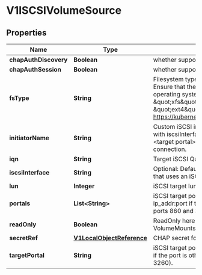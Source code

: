 
# V1ISCSIVolumeSource

## Properties
Name | Type | Description | Notes
------------ | ------------- | ------------- | -------------
**chapAuthDiscovery** | **Boolean** | whether support iSCSI Discovery CHAP authentication |  [optional]
**chapAuthSession** | **Boolean** | whether support iSCSI Session CHAP authentication |  [optional]
**fsType** | **String** | Filesystem type of the volume that you want to mount. Tip: Ensure that the filesystem type is supported by the host operating system. Examples: \&quot;ext4\&quot;, \&quot;xfs\&quot;, \&quot;ntfs\&quot;. Implicitly inferred to be \&quot;ext4\&quot; if unspecified. More info: https://kubernetes.io/docs/concepts/storage/volumes#iscsi |  [optional]
**initiatorName** | **String** | Custom iSCSI initiator name. If initiatorName is specified with iscsiInterface simultaneously, new iSCSI interface &lt;target portal&gt;:&lt;volume name&gt; will be created for the connection. |  [optional]
**iqn** | **String** | Target iSCSI Qualified Name. | 
**iscsiInterface** | **String** | Optional: Defaults to &#39;default&#39; (tcp). iSCSI interface name that uses an iSCSI transport. |  [optional]
**lun** | **Integer** | iSCSI target lun number. | 
**portals** | **List&lt;String&gt;** | iSCSI target portal List. The portal is either an IP or ip_addr:port if the port is other than default (typically TCP ports 860 and 3260). |  [optional]
**readOnly** | **Boolean** | ReadOnly here will force the ReadOnly setting in VolumeMounts. Defaults to false. |  [optional]
**secretRef** | [**V1LocalObjectReference**](V1LocalObjectReference.md) | CHAP secret for iSCSI target and initiator authentication |  [optional]
**targetPortal** | **String** | iSCSI target portal. The portal is either an IP or ip_addr:port if the port is other than default (typically TCP ports 860 and 3260). | 



